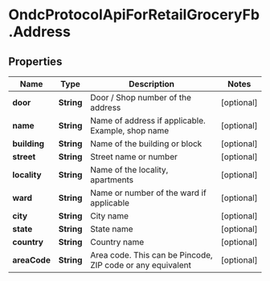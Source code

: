 # OndcProtocolApiForRetailGroceryFb.Address

## Properties
Name | Type | Description | Notes
------------ | ------------- | ------------- | -------------
**door** | **String** | Door / Shop number of the address | [optional] 
**name** | **String** | Name of address if applicable. Example, shop name | [optional] 
**building** | **String** | Name of the building or block | [optional] 
**street** | **String** | Street name or number | [optional] 
**locality** | **String** | Name of the locality, apartments | [optional] 
**ward** | **String** | Name or number of the ward if applicable | [optional] 
**city** | **String** | City name | [optional] 
**state** | **String** | State name | [optional] 
**country** | **String** | Country name | [optional] 
**areaCode** | **String** | Area code. This can be Pincode, ZIP code or any equivalent | [optional] 
